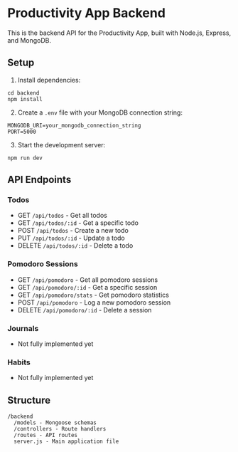 
# Productivity App Backend

This is the backend API for the Productivity App, built with Node.js, Express, and MongoDB.

## Setup

1. Install dependencies:
```
cd backend
npm install
```

2. Create a `.env` file with your MongoDB connection string:
```
MONGODB_URI=your_mongodb_connection_string
PORT=5000
```

3. Start the development server:
```
npm run dev
```

## API Endpoints

### Todos
- GET `/api/todos` - Get all todos
- GET `/api/todos/:id` - Get a specific todo
- POST `/api/todos` - Create a new todo
- PUT `/api/todos/:id` - Update a todo
- DELETE `/api/todos/:id` - Delete a todo

### Pomodoro Sessions
- GET `/api/pomodoro` - Get all pomodoro sessions
- GET `/api/pomodoro/:id` - Get a specific session
- GET `/api/pomodoro/stats` - Get pomodoro statistics
- POST `/api/pomodoro` - Log a new pomodoro session
- DELETE `/api/pomodoro/:id` - Delete a session

### Journals
- Not fully implemented yet

### Habits
- Not fully implemented yet

## Structure
```
/backend
  /models - Mongoose schemas
  /controllers - Route handlers
  /routes - API routes
  server.js - Main application file
```
